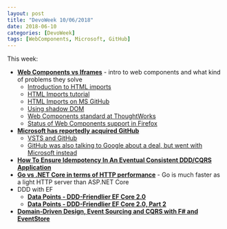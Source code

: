 ```yaml
---
layout: post
title: "DevoWeek 10/06/2018"
date: 2018-06-10
categories: [DevoWeek]
tags: [WebComponents, Microsoft, GitHub]
---
```


This week:

* **[Web Components vs Iframes](http://webagility.com/posts/web-components-vs-iframes)** - intro to web components and what kind of problems they solve
  * [Introduction to HTML imports](https://www.webcomponents.org/community/articles/introduction-to-html-imports)
  * [HTML Imports tutorial](https://www.html5rocks.com/en/tutorials/webcomponents/imports/)
  * [HTML Imports on MS GitHub](https://github.com/webcomponents/html-imports)
  * [Using shadow DOM](https://developer.mozilla.org/en-US/docs/Web/Web_Components/Using_shadow_DOM)
  * [Web Components standard at ThoughtWorks](https://www.thoughtworks.com/radar/platforms/web-components-standard)
  * [Status of Web Components support in Firefox](https://developer.mozilla.org/en-US/docs/Web/Web_Components/Status_in_Firefox)
* **[Microsoft has reportedly acquired GitHub](https://www.theverge.com/2018/6/3/17422752/microsoft-github-acquisition-rumors)**
  * [VSTS and GitHub](https://blogs.msdn.microsoft.com/devops/2018/06/04/vsts-github/)
  * [GitHub was also talking to Google about a deal, but went with Microsoft instead](https://www.cnbc.com/2018/06/05/github-interest-from-google-and-others-revenue-about-300-million.html)
* **[How To Ensure Idempotency In An Eventual Consistent DDD/CQRS Application](http://blog.sapiensworks.com/post/2015/08/26/How-To-Ensure-Idempotency)**
* **[Go vs .NET Core in terms of HTTP performance](https://hackernoon.com/go-vs-net-core-in-terms-of-http-performance-7535a61b67b8)** - Go is much faster as a light HTTP server than ASP.NET Core
* DDD with EF
  * **[Data Points - DDD-Friendlier EF Core 2.0](https://msdn.microsoft.com/magazine/mt842503)** 
  * **[Data Points - DDD-Friendlier EF Core 2.0, Part 2](https://msdn.microsoft.com/en-us/magazine/mt826347.aspx)**
* **[Domain-Driven Design, Event Sourcing and CQRS with F# and EventStore](https://www.youtube.com/watch?v=MHvr71T_LZw)**
